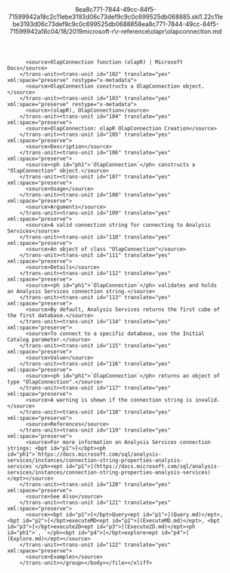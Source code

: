 <?xml version="1.0"?><xliff version="1.2" xmlns="urn:oasis:names:tc:xliff:document:1.2" xmlns:xsi="http://www.w3.org/2001/XMLSchema-instance" xsi:schemaLocation="urn:oasis:names:tc:xliff:document:1.2 xliff-core-1.2-transitional.xsd"><file datatype="xml" original="olapconnection.md" source-language="en-US" target-language="en-US"><header><tool tool-id="mdxliff" tool-name="mdxliff" tool-version="1.0-d1654b2" tool-company="Microsoft" /><xliffext:skl_file_name xmlns:xliffext="urn:microsoft:content:schema:xliffextensions">8ea8c771-7844-49cc-84f5-71599942a18c2c11ebe3193d06c73def9c9c0c699525db068885.skl</xliffext:skl_file_name><xliffext:version xmlns:xliffext="urn:microsoft:content:schema:xliffextensions">1.2</xliffext:version><xliffext:ms.openlocfilehash xmlns:xliffext="urn:microsoft:content:schema:xliffextensions">2c11ebe3193d06c73def9c9c0c699525db068885</xliffext:ms.openlocfilehash><xliffext:ms.sourcegitcommit xmlns:xliffext="urn:microsoft:content:schema:xliffextensions">8ea8c771-7844-49cc-84f5-71599942a18c</xliffext:ms.sourcegitcommit><xliffext:ms.lasthandoff xmlns:xliffext="urn:microsoft:content:schema:xliffextensions">04/18/2019</xliffext:ms.lasthandoff><xliffext:ms.openlocfilepath xmlns:xliffext="urn:microsoft:content:schema:xliffextensions">microsoft-r\r-reference\olapr\olapconnection.md</xliffext:ms.openlocfilepath></header><body><group id="content" extype="content"><trans-unit id="101" translate="yes" xml:space="preserve" restype="x-metadata">
          <source>OlapConnection function (olapR) | Microsoft Docs</source>
        </trans-unit><trans-unit id="102" translate="yes" xml:space="preserve" restype="x-metadata">
          <source>OlapConnection constructs a OlapConnection object.</source>
        </trans-unit><trans-unit id="103" translate="yes" xml:space="preserve" restype="x-metadata">
          <source>(olapR), OlapConnection</source>
        </trans-unit><trans-unit id="104" translate="yes" xml:space="preserve">
          <source>OlapConnection: olapR OlapConnection Creation</source>
        </trans-unit><trans-unit id="105" translate="yes" xml:space="preserve">
          <source>Description</source>
        </trans-unit><trans-unit id="106" translate="yes" xml:space="preserve">
          <source><ph id="ph1">`OlapConnection`</ph> constructs a "OlapConnection" object.</source>
        </trans-unit><trans-unit id="107" translate="yes" xml:space="preserve">
          <source>Usage</source>
        </trans-unit><trans-unit id="108" translate="yes" xml:space="preserve">
          <source>Arguments</source>
        </trans-unit><trans-unit id="109" translate="yes" xml:space="preserve">
          <source>A valid connection string for connecting to Analysis Services</source>
        </trans-unit><trans-unit id="110" translate="yes" xml:space="preserve">
          <source>An object of class "OlapConnection"</source>
        </trans-unit><trans-unit id="111" translate="yes" xml:space="preserve">
          <source>Details</source>
        </trans-unit><trans-unit id="112" translate="yes" xml:space="preserve">
          <source><ph id="ph1">`OlapConnection`</ph> validates and holds an Analysis Services connection string.</source>
        </trans-unit><trans-unit id="113" translate="yes" xml:space="preserve">
          <source>By default, Analysis Services returns the first cube of the first database.</source>
        </trans-unit><trans-unit id="114" translate="yes" xml:space="preserve">
          <source>To connect to a specific database, use the Initial Catalog parameter.</source>
        </trans-unit><trans-unit id="115" translate="yes" xml:space="preserve">
          <source>Value</source>
        </trans-unit><trans-unit id="116" translate="yes" xml:space="preserve">
          <source><ph id="ph1">`OlapConnection`</ph> returns an object of type "OlapConnection".</source>
        </trans-unit><trans-unit id="117" translate="yes" xml:space="preserve">
          <source>A warning is shown if the connection string is invalid.</source>
        </trans-unit><trans-unit id="118" translate="yes" xml:space="preserve">
          <source>References</source>
        </trans-unit><trans-unit id="119" translate="yes" xml:space="preserve">
          <source>For more information on Analysis Services connection strings: <bpt id="p1">[</bpt><ph id="ph1">`https://docs.microsoft.com/sql/analysis-services/instances/connection-string-properties-analysis-services`</ph><ept id="p1">](https://docs.microsoft.com/sql/analysis-services/instances/connection-string-properties-analysis-services)</ept></source>
        </trans-unit><trans-unit id="120" translate="yes" xml:space="preserve">
          <source>See Also</source>
        </trans-unit><trans-unit id="121" translate="yes" xml:space="preserve">
          <source><bpt id="p1">[</bpt>Query<ept id="p1">](Query.md)</ept>, <bpt id="p2">[</bpt>executeMD<ept id="p2">](ExecuteMD.md)</ept>, <bpt id="p3">[</bpt>execute2D<ept id="p3">](Execute2D.md)</ept><ph id="ph1">`, `</ph><bpt id="p4">[</bpt>explore<ept id="p4">](Explore.md)</ept></source>
        </trans-unit><trans-unit id="122" translate="yes" xml:space="preserve">
          <source>Examples</source>
        </trans-unit></group></body></file></xliff>